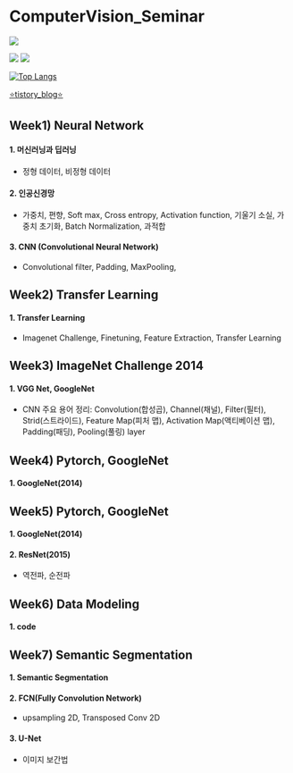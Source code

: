 # ComputerVision_Seminar

<a href="https://hits.seeyoufarm.com"><img src="https://hits.seeyoufarm.com/api/count/incr/badge.svg?url=https%3A%2F%2Fgithub.com%2FPark-da-in&count_bg=%2379C83D&title_bg=%23555555&icon=&icon_color=%23E7E7E7&title=hits&edge_flat=false"/></a>

<img src="https://img.shields.io/badge/Python-3776AB?style=flat&logo=Python&logoColor=white"/>

<img src="https://capsule-render.vercel.app/api?type=slice&color=auto&height=300&section=header&text=ComputerVision_Seminar&fontSize=60" />

[![Top Langs](https://github-readme-stats.vercel.app/api/top-langs/?username=Park-da-in&langs_count=8)](https://github.com/Park-da-in/github-readme-stats)

[:star:tistory_blog:star:](https://020604di.tistory.com/)

Week1) Neural Network
--------------------------
#### 1. 머신러닝과 딥러닝
- 정형 데이터, 비정형 데이터
#### 2. 인공신경망
- 가중치, 편향, Soft max, Cross entropy, Activation function, 기울기 소실, 가중치 초기화, Batch Normalization, 과적합
#### 3. CNN (Convolutional Neural Network)
- Convolutional filter, Padding, MaxPooling, 


Week2) Transfer Learning
--------------------------
#### 1. Transfer Learning
- Imagenet Challenge, Finetuning, Feature Extraction, Transfer Learning


Week3) ImageNet Challenge 2014
--------------------------------
#### 1. VGG Net, GoogleNet
- CNN 주요 용어 정리: Convolution(합성곱), Channel(채널), Filter(필터), Strid(스트라이드), Feature Map(피처 맵), Activation Map(액티베이션 맵), Padding(패딩), Pooling(풀링) layer


Week4) Pytorch, GoogleNet
---------------------------
#### 1. GoogleNet(2014)


Week5) Pytorch, GoogleNet
---------------------------
#### 1. GoogleNet(2014)
#### 2. ResNet(2015)
- 역전파, 순전파

Week6) Data Modeling
---------------------------
#### 1. code

Week7) Semantic Segmentation
---------------------------
#### 1. Semantic Segmentation
#### 2. FCN(Fully Convolution Network)
- upsampling 2D, Transposed Conv 2D
#### 3. U-Net
- 이미지 보간법
